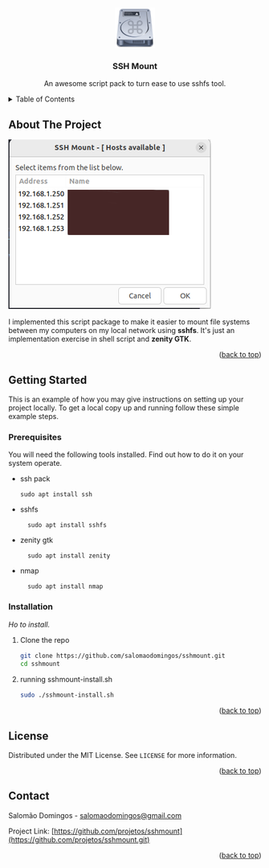 <a name="readme-top"></a>

<br />
<div align="center">
  <img src="./sshmount.svg" alt="Logo" width="80" height="80">

  <h3 align="center">SSH Mount</h3>

  <p align="center">
    An awesome script pack to turn ease to use sshfs tool.
  </p>
</div>

<!-- TABLE OF CONTENTS -->
<details>
  <summary>Table of Contents</summary>
  <ol>
    <li><a href="#about-the-project">About The Project</a></li>
    <li><a href="#getting-started">Getting Started</a></li>
    <li><a href="#installation">Installation</a></li>
    <li><a href="#license">License</a></li>
    <li><a href="#contact">Contact</a></li>
  </ol>
</details>

<!-- ABOUT THE PROJECT -->
## About The Project

<img src="./sshmount-screenshot.png" alt="Logo">

I implemented this script package to make it easier to mount file systems between my computers on my local network using **sshfs**. It's just an implementation exercise in shell script and **zenity GTK**.

<p align="right">(<a href="#readme-top">back to top</a>)</p>


<!-- GETTING STARTED -->
## Getting Started

This is an example of how you may give instructions on setting up your project locally.
To get a local copy up and running follow these simple example steps.

### Prerequisites

You will need the following tools installed. Find out how to do it on your system operate.
* ssh pack 
  ```ssh
  sudo apt install ssh
  ```
* sshfs
  ```sshfs
    sudo apt install sshfs
  ```
* zenity gtk
  ```zenity
    sudo apt install zenity
  ```
* nmap
  ```nmap
    sudo apt install nmap
  ```

### Installation

_Ho to install._

1. Clone the repo
   ```sh
   git clone https://github.com/salomaodomingos/sshmount.git
   cd sshmount
   ```
3. running sshmount-install.sh
   ```sh
   sudo ./sshmount-install.sh
   ```

<p align="right">(<a href="#readme-top">back to top</a>)</p>

<!-- LICENSE -->
## License

Distributed under the MIT License. See `LICENSE` for more information.

<p align="right">(<a href="#readme-top">back to top</a>)</p>


<!-- CONTACT -->
## Contact

Salomão Domingos - salomaodomingos@gmail.com

Project Link: [https://github.com/projetos/sshmount](https://github.com/projetos/sshmount.git)

<p align="right">(<a href="#readme-top">back to top</a>)</p>